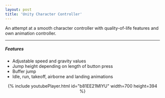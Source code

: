 ```yaml
---
layout: post
title: 'Unity Character Controller'
---
```

An attempt at a smooth character controller with quality-of-life features and own animation controller.

---
##### Features

- Adjustable speed and gravity values
- Jump height depending on length of button press
- Buffer jump
- Idle, run, takeoff, airborne and landing animations

<div align="center">
{% include youtubePlayer.html id="b81EE21MIYU" width=700 height=394 %}
</div>